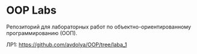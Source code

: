 # OOP Labs 
Репозиторий для лабораторных работ по объектно-ориентированному программированию (ООП).

ЛР1: https://github.com/avdolya/OOP/tree/laba_1